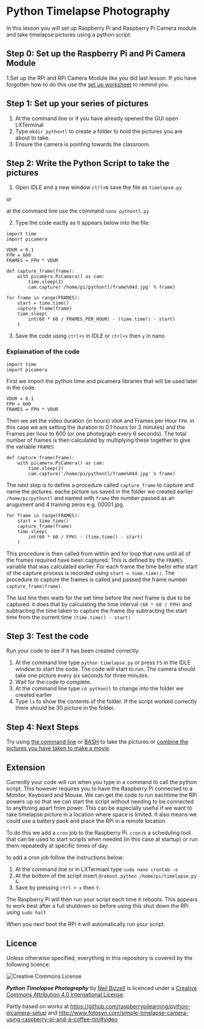 
# Python Timelapse Photography

In this lesson you will set up Raspberry Pi and Raspberry Pi Camera module and take timelapse pictures using a python script.

## Step 0: Set up the Raspberry Pi and Pi Camera Module

1.Set up the RPi and RPi Camera Module like you did last lesson. If you have forgotten how to do this use the [set up worksheet](../lesson1/worksheet1.md) to remind you. 

## Step 1: Set up your series of pictures

1. At the command line or if you have already opened the GUI open LXTerminal
1. Type `mkdir pythontl` to create a folder to hold the pictures you are about to take.
1. Ensure the camera is pointing towards the classroom.

## Step 2: Write the Python Script to take the pictures

1. Open IDLE and a new window `ctrl+N` save the file as `timelapse.py`

or

at the command line use the command `nano pythontl.py`

2. Type the code eactly as it appears below into the file:

```
import time
import picamera

VDUR = 0.1
FPH = 600
FRAMES = FPH * VDUR 

def capture_frame(frame):
    with picamera.PiCamera() as cam:
        time.sleep(2)
        cam.capture('/home/pi/pythontl/frame%04d.jpg' % frame)

for frame in range(FRAMES):
    start = time.time()
    capture_frame(frame)
    time.sleep(
        int(60 * 60 / FRAMES_PER_HOUR) - (time.time() - start)
    )
```

3. Save the code using `ctrl+s` in IDLE or `ctrl+x` then `y` in nano

### Explaination of the code

```
import time
import picamera
```
First we import the python time and picamera libraries that will be used later in the code.

```
VDUR = 0.1
FPH = 600
FRAMES = FPH * VDUR 
```

Then we set the video duration (in  hours) `VDUR` and Frames per Hour `FPH`. in this case we are setting the duration to 0.1 hours (or 3 minutes) and the Frames per hour to 600 (or one photograph every 6 seconds). The total number of frames is then calculated by multiplying these together to give the variable `FRAMES`

```
def capture_frame(frame):
    with picamera.PiCamera() as cam:
        time.sleep(2)
        cam.capture('/home/pi/pythontl/frame%04d.jpg' % frame)
```
The next step is to define a procedure called `capture_frame` to capture and name the pictures. eache picture ius saved in the folder we created earlier `/home/pi/pythontl` and named with `frame` the number passed as an arugument and 4 training zeros e.g. 00001.jpg.

```
for frame in range(FRAMES):
    start = time.time()
    capture_frame(frame)
    time.sleep(
        int(60 * 60 / FPH) - (time.time() - start)
    )
```

This procedure is then called from within and for loop that runs until all of the frames required have been captured. This is defined by the `FRAMES` variable that was calculated earlier. For each frame the time befor ethe start of the capture process is recorded using `start = time.time()`. The procedure to capture the frames is called and passed the frame number `capture_frame(frame)`. 

The last line then waits for the set time before the next frame is due to be captured. it does that by calculating the time interval `(60 * 60 / FPH)` and subtracting the time taken to capture the frame (by subtracting the start time from the current time `(time.time() - start)` 

## Step 3: Test the code

Run your code to see if it has been created correctly.

1. At the command line type `python timelapse.py` or press `F5` in the IDLE window to start the code. The code will start to run. The camera should take one picture every six seconds for three minutes.
1. Wait for the code to complete.
1. At the command line type `cd pythontl` to change into the folder we created earlier
1. Type `ls` to show the contents of the folder. If the script worked correctly there should be 30 picture in the folder.

## Step 4: Next Steps

Try using [the command line](worksheet1.md) or [BASH](worksheet4.md) to take the pictures or [combine the pictures you have taken to make a movie](worksheet3.md).

## Extension

Currently your code will run when you type in a command to call the python script. This however requires you to have the Raspberry Pi connected to a Monitor, Keyboard and Mouse. We can get the code to run eachtime the RPi powers up so that we can start the script without needing to be connected to anythning apart from power. This can be especially useful if we want to take timelapse picture in a location where space is limited. It also means we could use a battery pack and place the RPi in a remote location.

To do this we add a `cron` job to the Raspberry Pi. `cron` is a scheduling tool that can be used to start scripts when needed (in this case at startup) or run them repeatedly at specific times of day.

to add a cron job follow the instructions below:

1. At the command line or in LXTermianl type `sudo nano crontab -e`
1. At the bottom of the script insert `@reboot python /home/pi/timelapse.py &`
1. Save  by pressing `ctrl + x` then `Y`.

The Raspberry Pi will then run your script each time it reboots. This appears to work best after a full shutdown so before using this shut down the RPi using `sudo halt`

When you next boot the RPi it will automatically run your script.


## Licence

Unless otherwise specified, everything in this repository is covered by the following licence:

![Creative Commons License](http://i.creativecommons.org/l/by-sa/4.0/88x31.png)

***Python Timelapse Photography*** by [Neil Bizzell](https://twitter.com/NeilBizzell) is licenced under a [Creative Commons Attribution 4.0 International License](http://creativecommons.org/licenses/by-sa/4.0/).

Partly based on works at https://github.com/raspberrypilearning/python-picamera-setup and http://www.fotosyn.com/simple-timelapse-camera-using-raspberry-pi-and-a-coffee-tin/#video
